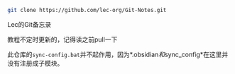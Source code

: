 
```bash
git clone https://github.com/lec-org/Git-Notes.git
```

Lec的Git备忘录

教程不定时更新的，记得读之前pull一下



此仓库的`sync-config.bat`并不起作用，因为*.obsidian*和*sync_config*在这里并没有注册成子模块。

